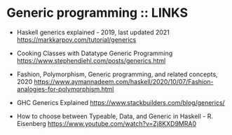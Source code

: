 # Generic programming :: LINKS

* Haskell generics explained - 2019, last updated 2021
https://markkarpov.com/tutorial/generics

* Cooking Classes with Datatype Generic Programming
https://www.stephendiehl.com/posts/generics.html

* Fashion, Polymorphism, Generic programming, and related concepts, 2020
https://www.aymannadeem.com/haskell/2020/10/07/Fashion-analogies-for-polymorphism.html

* GHC Generics Explained
https://www.stackbuilders.com/blog/generics/

* How to choose between Typeable, Data, and Generic in Haskell - R. Eisenberg
https://www.youtube.com/watch?v=Zj8KXD9MRA0

